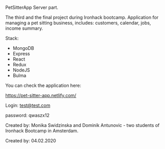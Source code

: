 PetSitterApp
Server part.

The third and the final project during Ironhack bootcamp. 
Application for managing a pet sitting business, includes: customers, calendar, jobs, income summary.

Stack:

* MongoDB
* Express
* React
* Redux
* NodeJS
* Bulma 

You can check the application here: 

https://pet-sitter-app.netlify.com/

Login: test@test.com

password: qwaszx12


Created by: Monika Swidzinska and Dominik Antunovic - two students of Ironhack Bootcamp in Amsterdam.

Created by: 04.02.2020
